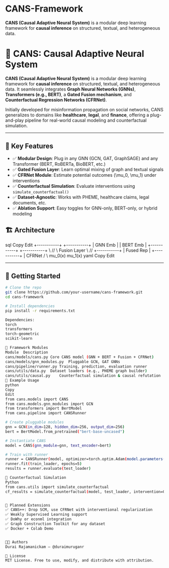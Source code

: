 # CANS-Framework
**CANS (Causal Adaptive Neural System)** is a modular deep learning framework for **causal inference** on structured, textual, and heterogeneous data.

# 🧠 CANS: Causal Adaptive Neural System

**CANS (Causal Adaptive Neural System)** is a modular deep learning framework for **causal inference** on structured, textual, and heterogeneous data. It seamlessly integrates **Graph Neural Networks (GNNs)**, **Transformers (e.g., BERT)**, a **Gated Fusion mechanism**, and **Counterfactual Regression Networks (CFRNet)**.

Initially developed for misinformation propagation on social networks, CANS generalizes to domains like **healthcare**, **legal**, and **finance**, offering a plug-and-play pipeline for real-world causal modeling and counterfactual simulation.

---

## 🔧 Key Features

- ✅ **Modular Design**: Plug in any GNN (GCN, GAT, GraphSAGE) and any Transformer (BERT, RoBERTa, BioBERT, etc.)
- ✅ **Gated Fusion Layer**: Learn optimal mixing of graph and textual signals
- ✅ **CFRNet Module**: Estimate potential outcomes \(\mu_0, \mu_1\) under interventions
- ✅ **Counterfactual Simulation**: Evaluate interventions using `simulate_counterfactual()`
- ✅ **Dataset-Agnostic**: Works with PHEME, healthcare claims, legal documents, etc.
- ✅ **Ablation Support**: Easy toggles for GNN-only, BERT-only, or hybrid modeling



## 🏗️ Architecture

sql
Copy
Edit
 +-----------+     +-----------+
 |  GNN Emb  |     |  BERT Emb |
 +-----------+     +-----------+
        \\             //
         \\ Fusion Layer
          \\     //
         +-----------+
         |  Fused Rep |
         +-----------+
               |
           CFRNet
        /          \\
   mu_0(x)       mu_1(x)
yaml
Copy
Edit

---

## 🚀 Getting Started

```bash
# Clone the repo
git clone https://github.com/your-username/cans-framework.git
cd cans-framework

# Install dependencies
pip install -r requirements.txt

Dependencies:
torch
transformers
torch-geometric
scikit-learn

🧩 Framework Modules
Module	Description
cans/models/cans.py	Core CANS model (GNN + BERT + Fusion + CFRNet)
cans/models/gnn_modules.py	Pluggable GCN, GAT GNNs
cans/pipeline/runner.py	Training, prediction, evaluation runner
cans/utils/data.py	Dataset loaders (e.g., PHEME graph builder)
cans/utils/causal.py	Counterfactual simulation & causal refutation
🧪 Example Usage
python
Copy
Edit
from cans.models import CANS
from cans.models.gnn_modules import GCN
from transformers import BertModel
from cans.pipeline import CANSRunner

# Create pluggable modules
gnn = GCN(in_dim=128, hidden_dim=256, output_dim=256)
bert = BertModel.from_pretrained("bert-base-uncased")

# Instantiate CANS
model = CANS(gnn_module=gnn, text_encoder=bert)

# Train with runner
runner = CANSRunner(model, optimizer=torch.optim.Adam(model.parameters()))
runner.fit(train_loader, epochs=5)
results = runner.evaluate(test_loader)

🧠 Counterfactual Simulation
Python
from cans.utils import simulate_counterfactual
cf_results = simulate_counterfactual(model, test_loader, intervention=0)


📂 Planned Extensions
✅ CANS++: Drop SCM, use CFRNet with interventional regularization
✅ Weakly Supervised Learning support
✅ DoWhy or econml integration
✅ Graph Construction Toolkit for any dataset
✅ Docker + Colab Demo


👨‍🔬 Authors
Durai Rajamanickam – @duraimuruganr

📜 License
MIT License. Free to use, modify, and distribute with attribution.

